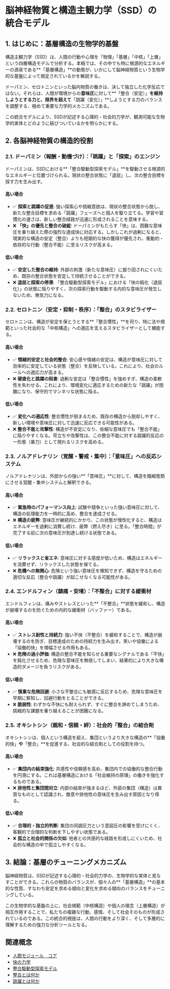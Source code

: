 # **脳神経物質と構造主観力学（SSD）の統合モデル**

## **1\. はじめに：基層構造の生物学的基盤**

構造主観力学（SSD）は、人間の行動や心理を「物理」「基層」「中核」「上層」という四層構造モデルで分析する。本稿では、その中でも特に根源的なエネルギーの源泉である\*\*「基層構造」\*\*の動態が、いかにして脳神経物質という生物学的な基盤によって規定されているかを解説する。

ドーパミン、セロトニンといった脳内物質の働きは、決して独立した化学反応ではない。それらは、人間が環境からの**意味圧**に対して\*\*「整合（安定）」**を維持しようとする力と、限界を超えて**「跳躍（変化）」\*\*しようとする力のバランスを調整する、極めて重要な力学的メカニズムである。

この統合モデルにより、SSDが記述する心理的・社会的力学が、観測可能な生物学的実体とどのように結びついているかを明らかにする。

## **2\. 各脳神経物質の構造的役割**

### **2.1. ドーパミン（報酬・動機づけ）：「跳躍」と「探索」のエンジン**

ドーパミンは、SSDにおける\*\*「整合駆動型探索モデル」\*\*を駆動させる根源的なエネルギーと位置づけられる。現状の整合状態に「退屈」し、次の整合目標を探す力を生み出す。

#### **高い場合**

* ✅ **探索と跳躍の促進**: 強い探索心や挑戦意欲は、現状の整合状態から脱し、新たな整合目標を求める「跳躍」フェーズへと個人を駆り立てる。学習や習慣化の速さは、新しい整合経路が迅速に形成されることを意味する。  
* ❌ **「快」の優先と整合の破綻**: ドーパミンがもたらす「快」は、困難な意味圧を乗り越えた際の強烈な達成快に対応する。しかしこれが過剰になると、現実的な構造の安定（整合）よりも短期的な快の獲得が優先され、衝動的・依存的な行動（整合不能）に至るリスクが高まる。

#### **低い場合**

* ✅ **安定した整合の維持**: 外部の刺激（新たな意味圧）に振り回されにくいため、既存の整合状態を安定して持続させることができる。  
* ❌ **退屈と探索の停滞**: 「整合駆動型探索モデル」における「快の鈍化（退屈化）」の状態に陥りやすく、次の探索行動を駆動する内的な意味圧が発生しないため、無気力になる。

### **2.2. セロトニン（安定・抑制・秩序）：「整合」のスタビライザー**

セロトニンは、構造が安定を保とうとする\*\*「整合慣性」\*\*を司り、特に法や規範といった社会的な「中核構造」への適応を支えるスタビライザーとして機能する。

#### **高い場合**

* ✅ **情緒的安定と社会的整合**: 安心感や情緒の安定は、構造が意味圧に対して効率的に安定している状態（整合）を反映している。これにより、社会のルールへの適応力が高まる。  
* ❌ **硬直化と跳躍の阻害**: 過剰な安定は「整合慣性」を強めすぎ、構造の柔軟性を失わせる。これにより、環境変化に適応するための新たな「跳躍」が困難になり、保守的でマンネリな状態に陥る。

#### **低い場合**

* ✅ **変化への適応性**: 整合慣性が弱まるため、既存の構造から脱却しやすく、新しい環境や意味圧に対して迅速に反応できる可能性がある。  
* ❌ **整合不能と攻撃性**: 構造が不安定になり、些細な意味圧でも「整合不能」に陥りやすくなる。苛立ちや攻撃性は、この整合不能に対する跳躍的反応の一形態（暴力）として現れるリスクを高める。

### **2.3. ノルアドレナリン（覚醒・警戒・集中）：「意味圧」への反応システム**

ノルアドレナリンは、外部からの強い\*\*「意味圧」\*\*に対して、構造を臨戦態勢にさせる覚醒・集中システムと解釈できる。

#### **高い場合**

* ✅ **緊急時のパフォーマンス向上**: 試験や競争といった強い意味圧に対して、構造の処理能力を一時的に高め、整合を達成させる。  
* ❌ **構造の疲弊**: 意味圧が継続的にかかり、この状態が慢性化すると、構造はエネルギーを過剰に消費し続け、疲弊（燃え尽き）に至る。「整合時間」が完了する前に次の意味圧が到達し続ける状態である。

#### **低い場合**

* ✅ **リラックスと省エネ**: 意味圧に対する感度が低いため、構造はエネルギーを消費せず、リラックスした状態を保てる。  
* ❌ **危機への無関心**: 危険という強い意味圧を検知できず、構造を守るための適切な反応（整合や跳躍）が起こせなくなる可能性がある。

### **2.4. エンドルフィン（鎮痛・安堵）：「不整合」に対する緩衝材**

エンドルフィンは、痛みやストレスといった\*\*「不整合」\*\*状態を緩和し、構造が崩壊するのを防ぐための内的な緩衝材（バッファー）である。

#### **高い場合**

* ✅ **ストレス耐性と持続力**: 強い不快（不整合）を緩和することで、構造が崩壊するのを防ぎ、目標達成のための持続力を生み出す。笑いや協働による「協働的快」を増幅させる作用もある。  
* ❌ **危険の過小評価**: 構造の整合不能を知らせる重要なシグナルである「不快」を鈍化させるため、危険な意味圧を無視してしまい、結果的により大きな構造的ダメージを負うリスクがある。

#### **低い場合**

* ✅ **慎重な危険回避**: 小さな不整合にも敏感に反応するため、危険な意味圧を早期に察知し、回避行動をとることができる。  
* ❌ **脆弱性**: わずかな不快にも耐えられず、すぐに整合を諦めてしまうため、挑戦的な課題を乗り越えることが困難になる。

### **2.5. オキシトシン（親和・信頼・絆）：社会的「整合」の結合剤**

オキシトシンは、個人という構造を超え、集団というより大きな構造の\*\*「協働的快」**や**「整合」\*\*を促進する、社会的な結合剤としての役割を持つ。

#### **高い場合**

* ✅ **集団内の結束強化**: 共感性や信頼感を高め、集団内での協働的な整合行動を円滑にする。これは基層構造における「社会維持の原理」の働きを強化するものである。  
* ❌ **排他性と集団間対立**: 内部の結束が強まるほど、外部の集団（構造）は異質なものとして認識され、敵意や排他性の意味圧を生み出す原因となり得る。

#### **低い場合**

* ✅ **合理的・独立的判断**: 集団の同調圧力という意図圧の影響を受けにくく、客観的で合理的な判断を下しやすい状態である。  
* ❌ **孤立と社会的関係の欠如**: 他者との共感的な経路を形成しにくいため、社会的な構造の中で孤立しやすくなる。

## **3\. 結論：基層のチューニングメカニズム**

脳神経物質は、SSDが記述する心理的・社会的力学の、生物学的な実体と見なすことができる。これらの物質のバランスが、個々人の\*\*「基層構造」\*\*の基本的な性質、すなわち安定を求める傾向と変化を求める傾向のバランスをチューニングしている。

この生物学的な基盤の上に、社会規範（中核構造）や個人の理念（上層構造）が相互作用することで、私たちの複雑な行動、感情、そして社会そのものが形成されているのである。この統合的視座は、人間の行動をより深く、そして多層的に理解するための強力な分析ツールとなる。

## **関連概念**

* [人間モジュール　コア](https://www.google.com/search?q=./%E4%BA%BA%E9%96%93%E3%83%A2%E3%82%B8%E3%83%A5%E3%83%BC%E3%83%AB%25E3%2580%2580%E3%82%B3%E3%82%A2.md)  
* [快の力学](https://www.google.com/search?q=./%E4%BA%BA%E9%96%93%E3%83%A2%E3%82%B8%E3%83%A5%E3%83%BC%E3%83%AB%25E3%2580%2580%E5%BF%AB%E3%81%AE%E5%8A%9B%E5%AD%A6.md)  
* [整合駆動型探索モデル](https://www.google.com/search?q=./%E4%BA%BA%E9%96%93%E3%83%A2%E3%82%B8%E3%83%A5%E3%83%BC%E3%83%AB%25E3%2580%2580%E6%95%B4%E5%90%88%E9%A7%86%E5%8B%95%E5%9E%8B%E6%8E%A2%E7%B4%A2%E3%83%A2%E3%83%87%E3%83%AB.md)  
* [整合とは何か](https://www.google.com/search?q=../%E6%A7%8B%E9%80%A0%E4%B8%BB%E8%A6%B3%E5%8A%9B%E5%AD%A6%EF%BC%9A%E6%95%B4%E5%90%88%E3%81%A8%E3%81%AF%EF%BC%9F.md)  
* [跳躍とは何か](https://www.google.com/search?q=../%E6%A7%8B%E9%80%A0%E4%B8%BB%E8%A6%B3%E5%8A%9B%E5%AD%A6%EF%BC%9A%E8%B7%B3%E8%BA%8D%E3%81%A8%E3%81%AF%EF%BC%9F.md)